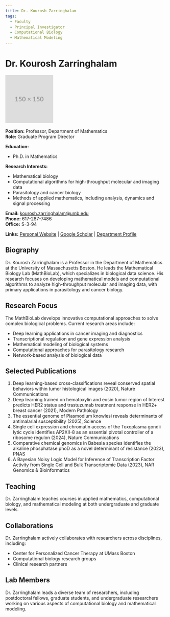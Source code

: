 ```yaml
---
title: Dr. Kourosh Zarringhalam
tags:
  - Faculty
  - Principal Investigator
  - Computational Biology
  - Mathematical Modeling
---
```


# Dr. Kourosh Zarringhalam

![Kourosh Zarringhalam](/assets/images/people/placeholder.png)

**Position:** Professor, Department of Mathematics  
**Role:** Graduate Program Director

**Education:**

- Ph.D. in Mathematics

**Research Interests:** 

- Mathematical biology
- Computational algorithms for high-throughput molecular and imaging data
- Parasitology and cancer biology
- Methods of applied mathematics, including analysis, dynamics and signal processing

**Email:** [kourosh.zarringhalam@umb.edu](mailto:kourosh.zarringhalam@umb.edu)  
**Phone:** 617-287-7486  
**Office:** S-3-94

**Links:** 
[Personal Website](https://www.math.umb.edu/~kouroshz/) | 
[Google Scholar](https://scholar.google.com/citations?user=ZF7_WeYAAAAJ) | 
[Department Profile](https://www.math.umb.edu/people/faculty_homepage.php?id=165)

## Biography

Dr. Kourosh Zarringhalam is a Professor in the Department of Mathematics at the University of Massachusetts Boston. He leads the Mathematical Biology Lab (MathBioLab), which specializes in biological data science. His research focuses on developing mathematical models and computational algorithms to analyze high-throughput molecular and imaging data, with primary applications in parasitology and cancer biology.

## Research Focus

The MathBioLab develops innovative computational approaches to solve complex biological problems. Current research areas include:

- Deep learning applications in cancer imaging and diagnostics
- Transcriptional regulation and gene expression analysis
- Mathematical modeling of biological systems
- Computational approaches for parasitology research
- Network-based analysis of biological data

## Selected Publications

1. Deep learning-based cross-classifications reveal conserved spatial behaviors within tumor histological images (2020), Nature Communications
2. Deep learning trained on hematoxylin and eosin tumor region of Interest predicts HER2 status and trastuzumab treatment response in HER2+ breast cancer (2021), Modern Pathology
3. The essential genome of Plasmodium knowlesi reveals determinants of antimalarial susceptibility (2025), Science
4. Single cell expression and chromatin access of the Toxoplasma gondii lytic cycle identifies AP2XII-8 as an essential pivotal controller of a ribosome regulon (2024), Nature Communications
5. Comparative chemical genomics in Babesia species identifies the alkaline phosphatase phoD as a novel determinant of resistance (2023), PNAS
6. A Bayesian Noisy Logic Model for Inference of Transcription Factor Activity from Single Cell and Bulk Transcriptomic Data (2023), NAR Genomics & Bioinformatics

## Teaching

Dr. Zarringhalam teaches courses in applied mathematics, computational biology, and mathematical modeling at both undergraduate and graduate levels.

## Collaborations

Dr. Zarringhalam actively collaborates with researchers across disciplines, including:

- Center for Personalized Cancer Therapy at UMass Boston
- Computational biology research groups
- Clinical research partners

## Lab Members

Dr. Zarringhalam leads a diverse team of researchers, including postdoctoral fellows, graduate students, and undergraduate researchers working on various aspects of computational biology and mathematical modeling.
